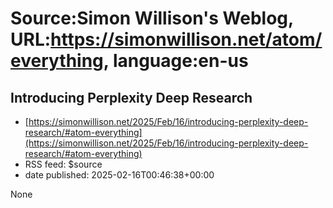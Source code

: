# Source:Simon Willison's Weblog, URL:https://simonwillison.net/atom/everything, language:en-us

## Introducing Perplexity Deep Research
 - [https://simonwillison.net/2025/Feb/16/introducing-perplexity-deep-research/#atom-everything](https://simonwillison.net/2025/Feb/16/introducing-perplexity-deep-research/#atom-everything)
 - RSS feed: $source
 - date published: 2025-02-16T00:46:38+00:00

None

